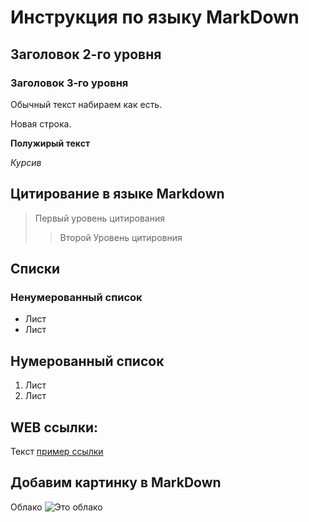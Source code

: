 # Инструкция по языку MarkDown
## Заголовок 2-го уровня
### Заголовок 3-го уровня

Обычный текст набираем как есть.

Новая строка.

**Полужирый текст**

*Курсив*

## Цитирование в языке Markdown
> Первый уровень цитирования
>> Второй Уровень цитировния

## Списки
### Ненумерованный список
* Лист
* Лист

## Нумерованный список
1. Лист
2. Лист

## WEB ссылки:
Текст [пример ссылки](http.example.com "Всплывающая подсказка") 

## Добавим картинку в MarkDown



Облако
![Это облако](images.jpg)

